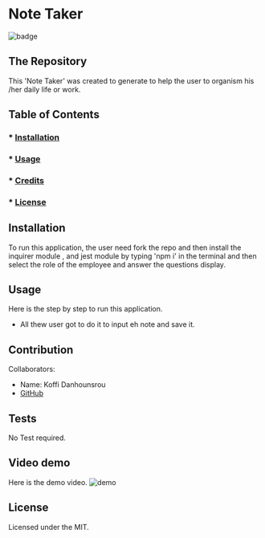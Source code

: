 
  # Note Taker
  ![badge](https://img.shields.io/badge/License-MIT-brightgreen)
 ## The Repository
 This 'Note Taker' was created to generate to help the user to organism his /her daily life or work. 

   ## Table of Contents
   ### * [Installation](#installation)
   ### * [Usage](#usage)
   ### * [Credits](#credits)
   ### * [License](#license)
 
 ## Installation
 To run this application, the user need fork the repo and then install the inquirer module , and jest module by typing 'npm i' in the terminal and then select the role of the employee and answer the questions display.
 ## Usage
 Here is the step by step to run this application.

 * All thew user got to do it to input eh note and save it.
 
 

 ## Contribution
 Collaborators: 
 * Name: Koffi Danhounsrou
 * [GitHub](https://github.com/Koffidanh)

 ## Tests
  No Test required. 
## Video demo
Here is the demo video.
![demo](https://github.com/Koffidanh/note-taker/blob/main/images/demo.gif)
 ## License
 Licensed under the MIT.
  
